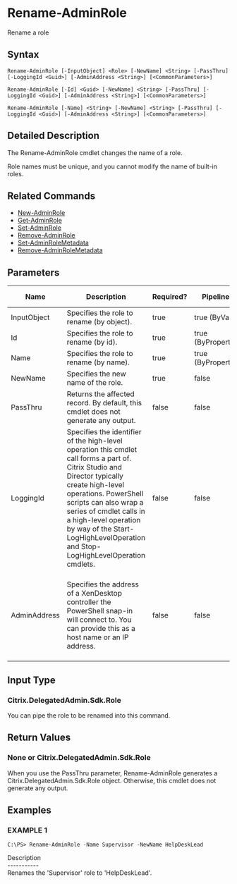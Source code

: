 ﻿# Rename-AdminRole

   Rename a role

## Syntax
```
Rename-AdminRole [-InputObject] <Role> [-NewName] <String> [-PassThru] [-LoggingId <Guid>] [-AdminAddress <String>] [<CommonParameters>]

Rename-AdminRole [-Id] <Guid> [-NewName] <String> [-PassThru] [-LoggingId <Guid>] [-AdminAddress <String>] [<CommonParameters>]

Rename-AdminRole [-Name] <String> [-NewName] <String> [-PassThru] [-LoggingId <Guid>] [-AdminAddress <String>] [<CommonParameters>]
```

## Detailed Description
   The Rename-AdminRole cmdlet changes the name of a role.

Role names must be unique, and you cannot modify the name of built-in roles.

## Related Commands
  * [New-AdminRole](New-AdminRole/)
  * [Get-AdminRole](Get-AdminRole/)
  * [Set-AdminRole](Set-AdminRole/)
  * [Remove-AdminRole](Remove-AdminRole/)
  * [Set-AdminRoleMetadata](Set-AdminRoleMetadata/)
  * [Remove-AdminRoleMetadata](Remove-AdminRoleMetadata/)
## Parameters

| Name   | Description | Required? | Pipeline Input | Default Value |
| --- | --- | --- | --- | --- |
| InputObject | Specifies the role to rename (by object). | true | true (ByValue) |  |
| Id | Specifies the role to rename (by id). | true | true (ByPropertyName) |  |
| Name | Specifies the role to rename (by name). | true | true (ByPropertyName) |  |
| NewName | Specifies the new name of the role. | true | false |  |
| PassThru | Returns the affected record. By default, this cmdlet does not generate any output. | false | false | False |
| LoggingId | Specifies the identifier of the high-level operation this cmdlet call forms a part of. Citrix Studio and Director typically create high-level operations. PowerShell scripts can also wrap a series of cmdlet calls in a high-level operation by way of the Start-LogHighLevelOperation and Stop-LogHighLevelOperation cmdlets. | false | false |  |
| AdminAddress | Specifies the address of a XenDesktop controller the PowerShell snap-in will connect to. You can provide this as a host name or an IP address. | false | false | Localhost. Once a value is provided by any cmdlet, this value becomes the default. |

## Input Type
### Citrix.DelegatedAdmin.Sdk.Role
   You can pipe the role to be renamed into this command.
## Return Values
### None or Citrix.DelegatedAdmin.Sdk.Role
   When you use the PassThru parameter, Rename-AdminRole generates a Citrix.DelegatedAdmin.Sdk.Role object. Otherwise, this cmdlet does not generate any output.
## Examples

### EXAMPLE 1
```
C:\PS> Rename-AdminRole -Name Supervisor -NewName HelpDeskLead
```
   Description<br>-----------<br>Renames the 'Supervisor' role to 'HelpDeskLead'.
